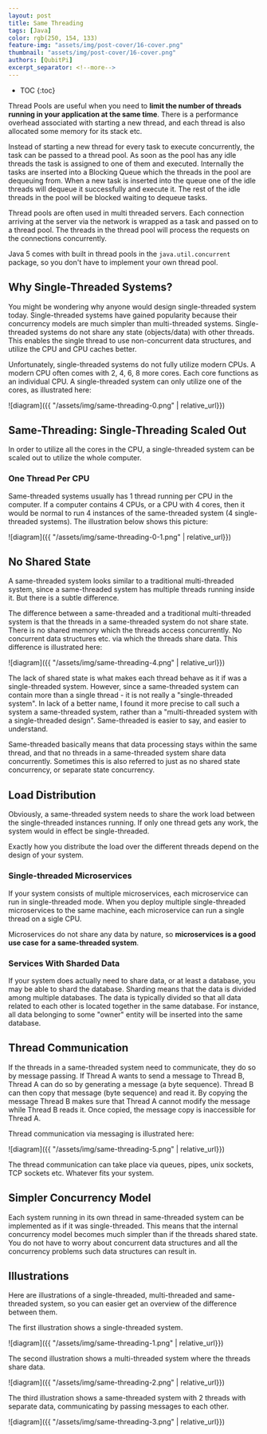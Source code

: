 ```yaml
---
layout: post
title: Same Threading
tags: [Java]
color: rgb(250, 154, 133)
feature-img: "assets/img/post-cover/16-cover.png"
thumbnail: "assets/img/post-cover/16-cover.png"
authors: [QubitPi]
excerpt_separator: <!--more-->
---
```


<!--more-->

* TOC
{:toc}

Thread Pools are useful when you need to **limit the number of threads running in your application at the same time**.
There is a performance overhead associated with starting a new thread, and each thread is also allocated some memory for
its stack etc.

Instead of starting a new thread for every task to execute concurrently, the task can be passed to a thread pool. As
soon as the pool has any idle threads the task is assigned to one of them and executed. Internally the tasks are
inserted into a Blocking Queue which the threads in the pool are dequeuing from. When a new task is inserted into the
queue one of the idle threads will dequeue it successfully and execute it. The rest of the idle threads in the pool will
be blocked waiting to dequeue tasks.

Thread pools are often used in multi threaded servers. Each connection arriving at the server via the network is wrapped
as a task and passed on to a thread pool. The threads in the thread pool will process the requests on the connections
concurrently.

Java 5 comes with built in thread pools in the `java.util.concurrent` package, so you don't have to implement your own
thread pool.

## Why Single-Threaded Systems?

You might be wondering why anyone would design single-threaded system today. Single-threaded systems have gained
popularity because their concurrency models are much simpler than multi-threaded systems. Single-threaded systems do not
share any state (objects/data) with other threads. This enables the single thread to use non-concurrent data structures,
and utilize the CPU and CPU caches better.

Unfortunately, single-threaded systems do not fully utilize modern CPUs. A modern CPU often comes with 2, 4, 6, 8 more
cores. Each core functions as an individual CPU. A single-threaded system can only utilize one of the cores, as
illustrated here:

![diagram]({{ "/assets/img/same-threading-0.png" | relative_url}})

## Same-Threading: Single-Threading Scaled Out

In order to utilize all the cores in the CPU, a single-threaded system can be scaled out to utilize the whole computer.

### One Thread Per CPU

Same-threaded systems usually has 1 thread running per CPU in the computer. If a computer contains 4 CPUs, or a CPU with
4 cores, then it would be normal to run 4 instances of the same-threaded system (4 single-threaded systems). The
illustration below shows this picture:

![diagram]({{ "/assets/img/same-threading-0-1.png" | relative_url}})

## No Shared State

A same-threaded system looks similar to a traditional multi-threaded system, since a same-threaded system has multiple
threads running inside it. But there is a subtle difference.

The difference between a same-threaded and a traditional multi-threaded system is that the threads in a same-threaded
system do not share state. There is no shared memory which the threads access concurrently. No concurrent data
structures etc. via which the threads share data. This difference is illustrated here:

![diagram]({{ "/assets/img/same-threading-4.png" | relative_url}})

The lack of shared state is what makes each thread behave as it if was a single-threaded system. However, since a
same-threaded system can contain more than a single thread - it is not really a "single-threaded system". In lack of a
better name, I found it more precise to call such a system a same-threaded system, rather than a "multi-threaded system
with a single-threaded design". Same-threaded is easier to say, and easier to understand.

Same-threaded basically means that data processing stays within the same thread, and that no threads in a same-threaded
system share data concurrently. Sometimes this is also referred to just as no shared state concurrency, or separate
state concurrency.

## Load Distribution

Obviously, a same-threaded system needs to share the work load between the single-threaded instances running. If only
one thread gets any work, the system would in effect be single-threaded.

Exactly how you distribute the load over the different threads depend on the design of your system.

### Single-threaded Microservices

If your system consists of multiple microservices, each microservice can run in single-threaded mode. When you deploy
multiple single-threaded microservices to the same machine, each microservice can run a single thread on a sigle CPU.

Microservices do not share any data by nature, so **microservices is a good use case for a same-threaded system**.

### Services With Sharded Data

If your system does actually need to share data, or at least a database, you may be able to shard the database. Sharding
means that the data is divided among multiple databases. The data is typically divided so that all data related to each
other is located together in the same database. For instance, all data belonging to some "owner" entity will be inserted
into the same database.

## Thread Communication

If the threads in a same-threaded system need to communicate, they do so by message passing. If Thread A wants to send a
message to Thread B, Thread A can do so by generating a message (a byte sequence). Thread B can then copy that message
(byte sequence) and read it. By copying the message Thread B makes sure that Thread A cannot modify the message while
Thread B reads it. Once copied, the message copy is inaccessible for Thread A.

Thread communication via messaging is illustrated here:

![diagram]({{ "/assets/img/same-threading-5.png" | relative_url}})

The thread communication can take place via queues, pipes, unix sockets, TCP sockets etc. Whatever fits your system.

## Simpler Concurrency Model

Each system running in its own thread in same-threaded system can be implemented as if it was single-threaded. This
means that the internal concurrency model becomes much simpler than if the threads shared state. You do not have to
worry about concurrent data structures and all the concurrency problems such data structures can result in.

## Illustrations

Here are illustrations of a single-threaded, multi-threaded and same-threaded system, so you can easier get an overview
of the difference between them.

The first illustration shows a single-threaded system.

![diagram]({{ "/assets/img/same-threading-1.png" | relative_url}})

The second illustration shows a multi-threaded system where the threads share data.

![diagram]({{ "/assets/img/same-threading-2.png" | relative_url}})

The third illustration shows a same-threaded system with 2 threads with separate data, communicating by passing
messages to each other.

![diagram]({{ "/assets/img/same-threading-3.png" | relative_url}})
